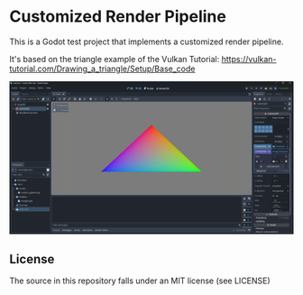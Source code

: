 # Customized Render Pipeline

This is a Godot test project that implements a customized render pipeline.

It's based on the triangle example of the Vulkan Tutorial:
https://vulkan-tutorial.com/Drawing_a_triangle/Setup/Base_code


![Screenshot](screenshot.png)

## License

The source in this repository falls under an MIT license (see LICENSE)